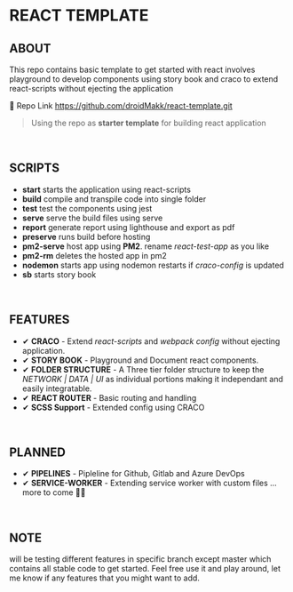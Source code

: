 # REACT TEMPLATE

## ABOUT
This repo contains basic template to get started with react involves playground to develop components using story book and craco to extend react-scripts without ejecting the application

🔗 Repo Link https://github.com/droidMakk/react-template.git

> Using the repo as **starter template** for building react application

<br>

## SCRIPTS
 - **start** starts the application using react-scripts
 - **build** compile and transpile code into single folder
 - **test**  test the components using jest
 - **serve** serve the build files using serve
 - **report** generate report using lighthouse and export as pdf
 - **preserve** runs build before hosting
 - **pm2-serve** host app using **PM2**. rename *react-test-app* as you like
 - **pm2-rm** deletes the hosted app in pm2
 - **nodemon** starts app using nodemon restarts if *craco-config*  is updated
 - **sb** starts story book
 
<br>

## FEATURES
- ✔ **CRACO** - Extend *react-scripts* and *webpack config* without ejecting application.
- ✔ **STORY BOOK** - Playground and Document react components.
- ✔ **FOLDER STRUCTURE** - A Three tier folder structure to keep the *NETWORK | DATA | UI* as individual portions making it independant and easily integratable.
- ✔ **REACT ROUTER** - Basic routing and handling
- ✔ **SCSS Support** - Extended config using CRACO

<br>

## PLANNED
- ✔ **PIPELINES** - Pipleline for Github, Gitlab and Azure DevOps
- ✔ **SERVICE-WORKER** - Extending service worker with custom files
... more to come 👨‍💻

<br>


## NOTE

will be testing different features in specific branch except master which contains all stable code to get started. Feel free use it and play around, let me know if any features that you might want to add.



